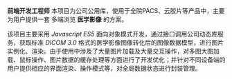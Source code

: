**前端开发工程师** 本项目为公司公用库，使用于全院PACS、云胶片等产品中，主要为用户提供一套 多端浏览 **医学影像** 的方案。

该项目主要采用 _Javascript ES5_ 面向对象模式开发，通过接口调用公司动态库服务，获取标准 _DICOM 3.0_ 格式的医学影像图像转化后的图像数据模型，进行图片实例化、渲染。由于使用中涉及了大量图片加载及大量交互操作，对多图大图加载、鼠标操作、图片数据的缓存处理等方面进行了开发优化；并针对不同设备端的用户提供相应的界面渲染、操作模式等，对全局数据状态进行封装管理。
